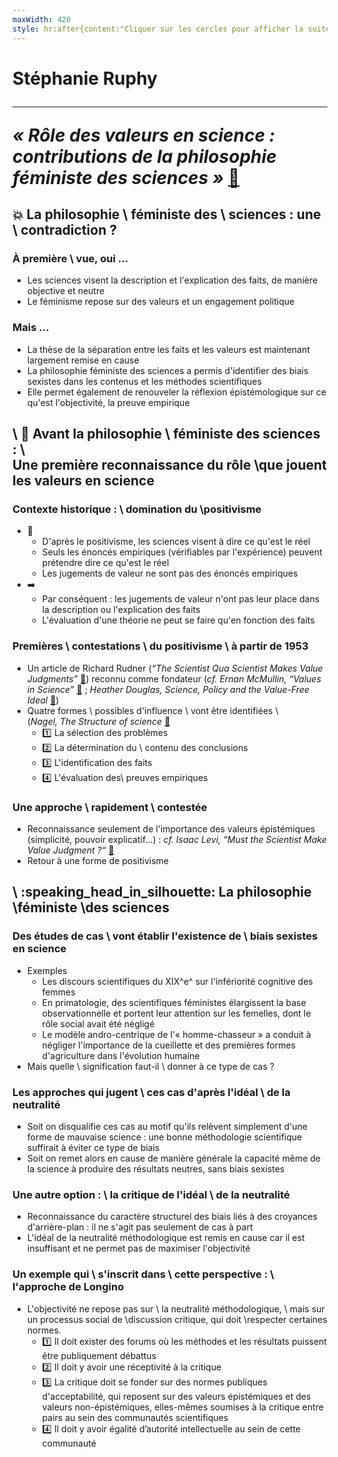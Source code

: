 ```yaml
---
maxWidth: 420
style: hr:after{content:"Cliquer sur les cercles pour afficher la suite"; position:absolute; top:150px; left:40px; font-weight:normal; font-family:monospace; font-size:12px; width:340px;}
---
```


# Stéphanie Ruphy <hr> <cite>« Rôle des valeurs en  science : contributions de la philosophie  féministe des sciences »</cite>  [:link:](https://www.cairn.info/load_pdf.php?download=1&ID_ARTICLE=ECOPO_051_0041)

## :boom: La philosophie \\ féministe des \\  sciences :  une \\   contradiction ? <!--fold-->

### **À première \\ vue, oui ...** <!--fold-->
- Les sciences visent la description et l'explication des faits, de manière objective et neutre
- Le féminisme repose sur des valeurs et un engagement politique
### **Mais ...** <!--fold-->
- La thèse de la séparation entre les faits et les valeurs est maintenant largement remise en cause
- La philosophie féministe des sciences a permis d'identifier des biais sexistes dans les contenus et les méthodes scientifiques
- Elle permet également de renouveler la réflexion épistémologique sur ce qu'est l'objectivité, la preuve empirique

## \\ :scroll: Avant la philosophie \\ féministe des sciences : \\ <aside>Une première reconnaissance du rôle \\que jouent les valeurs en science</aside> <!--fold-->

### **Contexte historique :** \\ domination du \\positivisme  <!--fold-->

- :mag_right:
	- D'après le positivisme, les sciences visent à dire ce qu'est le réel
	- Seuls les énoncés empiriques (vérifiables par l'expérience) peuvent prétendre dire ce qu'est le réel
	- Les jugements de valeur ne sont pas des énoncés empiriques 
- :arrow_right:
	- Par conséquent : les jugements de valeur n'ont pas leur place dans la description ou l'explication des faits
	- L'évaluation d'une théorie ne peut se faire qu'en fonction des faits
### **Premières \\ contestations** \\ du positivisme \\ à partir de 1953 <!--fold-->

- Un article de Richard Rudner  (<cite>“The Scientist Qua Scientist Makes Value Judgments”</cite> [:link:](https://philpapers.org/rec/RUDTSQ)) reconnu comme  fondateur (_cf._  <cite>Ernan McMullin, “Values in Science”</cite>  [:link:](https://philpapers.org/rec/MCMVIS-2) ; <cite>Heather Douglas, _Science, Policy and the Value-Free Ideal_</cite>  [:link:](https://philpapers.org/rec/DOUSPA-2))
- Quatre formes \\ possibles d'influence \\ vont être identifiées \\ <aside>(<cite>Nagel, _The Structure of science_</cite> [:link:](https://philpapers.org/rec/NAGTSO-3)</aside>
	- :one: La sélection des problèmes
	- :two: La détermination du \\ contenu des conclusions
	- :three: L'identification des faits
	- :four: L'évaluation des\\  preuves empiriques
### Une approche \\ **rapidement \\ contestée** <!--fold-->
- Reconnaissance seulement de l'importance des valeurs épistémiques (simplicité, pouvoir explicatif...) :  _cf._ <cite>Isaac Levi, “Must the Scientist Make Value Judgment ?“</cite> [:link:](https://philpapers.org/rec/LEVMTS)
- Retour à une forme de positivisme

## \\ :speaking_head_in_silhouette: La philosophie \\féministe \\des sciences <!--fold-->

### Des **études de cas** \\ vont établir l'existence de \\ biais sexistes en science <!--fold-->
- Exemples
	- Les discours scientifiques du XIX^e^ sur l'infériorité cognitive des femmes
	- En primatologie, des scientifiques féministes élargissent la base observationnelle et portent leur attention sur les femelles, dont le rôle social avait été négligé
	- Le modèle andro-centrique de l'« homme-chasseur » a conduit à négliger l'importance de la cueillette et des premières formes d'agriculture dans l'évolution humaine
- Mais quelle \\ signification faut-il \\ donner à ce type de cas ? 
### Les approches qui jugent \\ ces cas d'après **l'idéal \\ de la neutralité** <!--fold-->
- Soit on disqualifie ces cas au motif qu'ils relèvent simplement d'une forme de mauvaise science : une bonne méthodologie scientifique suffirait à éviter ce type de biais
- Soit on remet alors en cause de manière générale la capacité même de la science à produire des résultats neutres, sans biais sexistes
### Une autre option : \\ la **critique de l'idéal \\ de la neutralité** <!--fold-->
- Reconnaissance du caractère structurel des biais liés à des croyances d'arrière-plan : il ne s'agit pas seulement de cas à part
- L'idéal de la neutralité méthodologique est remis en cause car il est insuffisant et ne permet pas de maximiser l'objectivité
### Un **exemple** qui \\ s'inscrit dans \\ cette perspective : \\ l'approche de Longino <!--fold-->
- L'objectivité ne repose pas sur \\ la neutralité méthodologique, \\ mais sur un processus social de \\discussion critique, qui doit \\respecter certaines normes. <!--fold-->
	- :one:  Il doit exister des forums où les méthodes et les résultats puissent être publiquement débattus
	- :two: Il doit y avoir une réceptivité à la critique
	- :three: La critique doit se fonder sur des normes publiques d'acceptabilité, qui reposent sur des valeurs épistémiques et des valeurs non-épistémiques, elles-mêmes soumises à la critique entre pairs au sein des communautés scientifiques
	- :four: Il doit y avoir égalité d’autorité intellectuelle au sein de cette communauté

